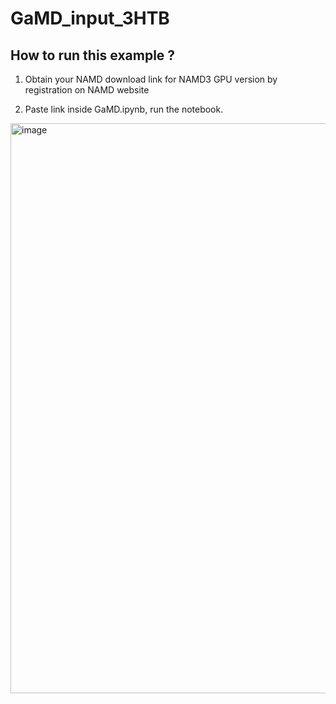 # GaMD_input_3HTB

## How to run this example ?

1) Obtain your NAMD download link for NAMD3 GPU version by registration on NAMD website

2) Paste link inside GaMD.ipynb, run the notebook.

<img width="912" alt="image" src="https://user-images.githubusercontent.com/75652473/201556619-abe9e748-9dbb-4931-a7e1-964a80f38f3b.png">
